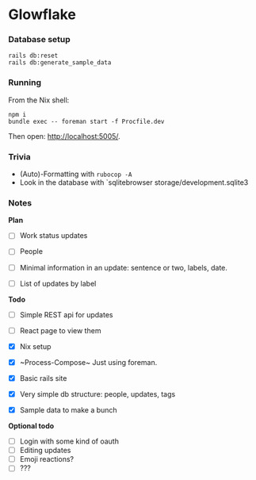 # Glowflake

### Database setup

```shell
rails db:reset
rails db:generate_sample_data
```


### Running

From the Nix shell:

```shell
npm i
bundle exec -- foreman start -f Procfile.dev
```

Then open: <http://localhost:5005/>.


### Trivia

- (Auto)-Formatting with `rubocop -A`
- Look in the database with `sqlitebrowser storage/development.sqlite3


### Notes

**Plan**

- [ ] Work status updates
- [ ] People
- [ ] Minimal information in an update: sentence or two, labels, date.
- [ ] List of updates by label


**Todo**

- [ ] Simple REST api for updates
- [ ] React page to view them
- [x] Nix setup
- [x] ~Process-Compose~ Just using foreman.
- [x] Basic rails site
- [x] Very simple db structure: people, updates, tags
- [x] Sample data to make a bunch


**Optional todo**

- [ ] Login with some kind of oauth
- [ ] Editing updates
- [ ] Emoji reactions?
- [ ] ???
